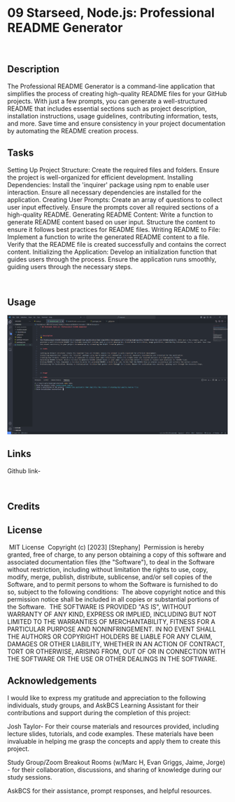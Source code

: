 # 09 Starseed, Node.js: Professional README Generator

​

## Description

The Professional README Generator is a command-line application that simplifies the process of creating high-quality README files for your GitHub projects. With just a few prompts, you can generate a well-structured README that includes essential sections such as project description, installation instructions, usage guidelines, contributing information, tests, and more. Save time and ensure consistency in your project documentation by automating the README creation process.

## Tasks

Setting Up Project Structure: Create the required files and folders. Ensure the project is well-organized for efficient development.
Installing Dependencies: Install the 'inquirer' package using npm to enable user interaction. Ensure all necessary dependencies are installed for the application.
Creating User Prompts: Create an array of questions to collect user input effectively. Ensure the prompts cover all required sections of a high-quality README.
Generating README Content: Write a function to generate README content based on user input. Structure the content to ensure it follows best practices for README files.
Writing README to File: Implement a function to write the generated README content to a file. Verify that the README file is created successfully and contains the correct content.
Initializing the Application: Develop an initialization function that guides users through the process. Ensure the application runs smoothly, guiding users through the necessary steps.

​

## Usage

![Alt text](<Screenshot 2023-08-31 210510.png>)

## Links

Github link-

​

## Credits

## License

​
MIT License
​
Copyright (c) [2023] [Stephany]
​
Permission is hereby granted, free of charge, to any person obtaining a copy
of this software and associated documentation files (the "Software"), to deal
in the Software without restriction, including without limitation the rights
to use, copy, modify, merge, publish, distribute, sublicense, and/or sell
copies of the Software, and to permit persons to whom the Software is
furnished to do so, subject to the following conditions:
​
The above copyright notice and this permission notice shall be included in all
copies or substantial portions of the Software.
​
THE SOFTWARE IS PROVIDED "AS IS", WITHOUT WARRANTY OF ANY KIND, EXPRESS OR
IMPLIED, INCLUDING BUT NOT LIMITED TO THE WARRANTIES OF MERCHANTABILITY,
FITNESS FOR A PARTICULAR PURPOSE AND NONINFRINGEMENT. IN NO EVENT SHALL THE
AUTHORS OR COPYRIGHT HOLDERS BE LIABLE FOR ANY CLAIM, DAMAGES OR OTHER
LIABILITY, WHETHER IN AN ACTION OF CONTRACT, TORT OR OTHERWISE, ARISING FROM,
OUT OF OR IN CONNECTION WITH THE SOFTWARE OR THE USE OR OTHER DEALINGS IN THE
SOFTWARE.

## Acknowledgements

I would like to express my gratitude and appreciation to the following individuals, study groups, and AskBCS Learning Assistant for their contributions and support during the completion of this project:

Josh Taylor- For their course materials and resources provided, including lecture slides, tutorials, and code examples. These materials have been invaluable in helping me grasp the concepts and apply them to create this project.

Study Group/Zoom Breakout Rooms (w/Marc H, Evan Griggs, Jaime, Jorge) - for their collaboration, discussions, and sharing of knowledge during our study sessions.

AskBCS for their assistance, prompt responses, and helpful resources.
